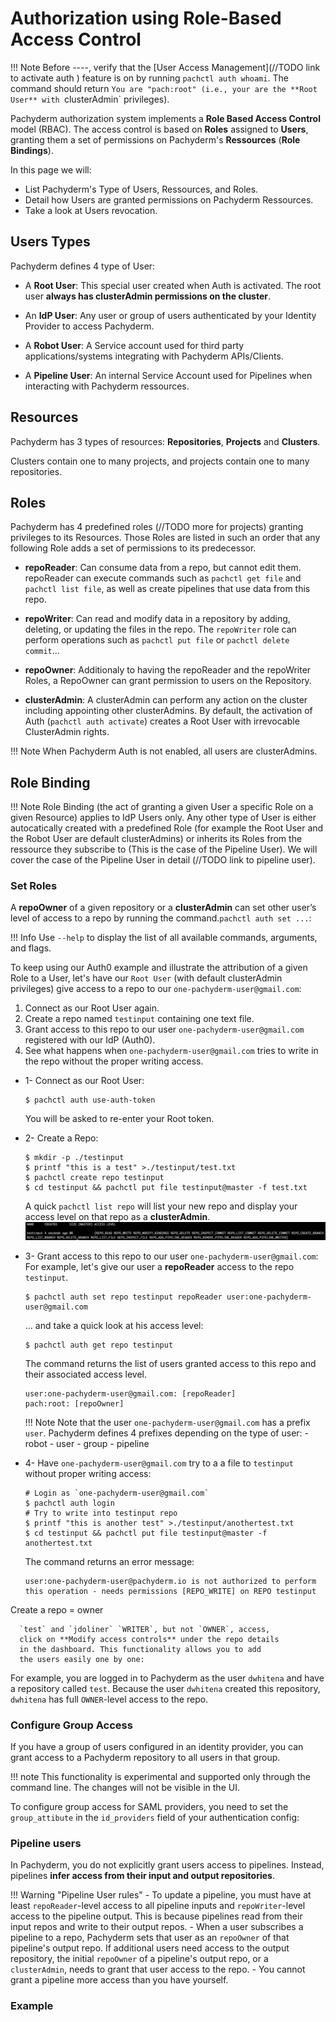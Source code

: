 # Authorization using Role-Based Access Control
!!! Note
    Before ----, verify that
    the [User Access Management](//TODO link to activate auth ) feature is on by running `pachctl auth whoami`.
    The command should return `You are "pach:root"
    (i.e., your are the **Root User** with `clusterAdmin` privileges).

Pachyderm authorization system implements a **Role Based Access Control** model (RBAC).
The access control is based on **Roles**  assigned to **Users**, granting them a set of permissions on Pachyderm's **Ressources** (**Role Bindings**). 

In this page we will:

- List Pachyderm's Type of Users, Ressources, and Roles.
- Detail how Users are granted permissions on Pachyderm Ressources.
- Take a look at Users revocation.


## Users Types
Pachyderm defines 4 type of User: 

- A **Root User**: This special user created when Auth is activated. The root user **always has clusterAdmin permissions on the cluster**.

- An **IdP User**: Any user or group of users authenticated by your Identity Provider to access Pachyderm.

- A **Robot User**: A Service account used for third party applications/systems integrating with Pachyderm APIs/Clients.

- A **Pipeline User**: An internal Service Account used for Pipelines when interacting with Pachyderm ressources.


## Resources
Pachyderm has 3 types of resources: **Repositories**, **Projects** and **Clusters**.

Clusters contain one to many projects, and projects contain one to many repositories.

## Roles
Pachyderm has 4 predefined roles (//TODO more for projects) granting privileges to its Resources.
Those Roles are listed in such an order that any following Role adds a set of permissions to its predecessor.

- **repoReader**: Can consume data from a repo, but cannot edit them.
repoReader can execute commands such as `pachctl get file` and
`pachctl list file`, as well as create pipelines that use data
from this repo. 

- **repoWriter**: Can read and modify data in a repository by
adding, deleting, or updating the files in the repo. The
`repoWriter` role can perform operations such as `pachctl put file` or
`pachctl delete commit`...

- **repoOwner**: Additionaly to having the repoReader and the repoWriter Roles,
a RepoOwner can grant permission to users on the Repository.

- **clusterAdmin**: A clusterAdmin can perform any
action on the cluster including appointing other clusterAdmins.
By default, the activation of Auth (`pachctl auth activate`) creates a Root User
with irrevocable ClusterAdmin rights.

!!! Note
    When Pachyderm Auth is not enabled,
    all users are clusterAdmins.


## Role Binding
!!! Note
    Role Binding (the act of granting a given User a specific Role on a given Resource) applies to IdP Users only.
    Any other type of User is either autocatically created with a predefined Role (for example the Root User and the Robot User are default clusterAdmins) or inherits its Roles from the ressource they subscribe to (This is the case of the Pipeline User). We will cover the case of the Pipeline User in detail (//TODO link to pipeline user).
      
### Set Roles
A **repoOwner** of a given repository or a **clusterAdmin** can set other user’s
level of access to a repo by running the command.`pachctl auth set ...`:

!!! Info
    Use `--help` to display the list of all available commands, arguments, and flags.

To keep using our Auth0 example and illustrate the attribution of a given Role to a User,
let's have our `Root User` (with default clusterAdmin privileges) give access to a repo to our `one-pachyderm-user@gmail.com`:
1. Connect as our Root User again.
1. Create a repo named `testinput` containing one text file.
1. Grant access to this repo to our user `one-pachyderm-user@gmail.com` registered with our IdP (Auth0).
1. See what happens when `one-pachyderm-user@gmail.com` tries to write in the repo without the proper writing access.

- 1- Connect as our Root User:
    ```shell
    $ pachctl auth use-auth-token
    ```
    You will be asked to re-enter your Root token.

- 2- Create a Repo:
    ```shell
    $ mkdir -p ./testinput 
    $ printf "this is a test" >./testinput/test.txt
    $ pachctl create repo testinput
    $ cd testinput && pachctl put file testinput@master -f test.txt

    ```
    A quick `pachctl list repo` will list your new repo and display your access level on that repo as a **clusterAdmin**.
    ![Admin Repo Access Level](../images/clusteradmin-repo-access.png)

- 3- Grant access to this repo to our user `one-pachyderm-user@gmail.com`:
    For example, let's give our user a **repoReader** access to the repo `testinput`.

    ```shell
    $ pachctl auth set repo testinput repoReader user:one-pachyderm-user@gmail.com
    ```
    ... and take a quick look at his access level:
    ```shell
    $ pachctl auth get repo testinput
    ```
    The command returns the list of users granted access to this repo and their associated access level. 
    ```
    user:one-pachyderm-user@gmail.com: [repoReader]
    pach:root: [repoOwner]
    ```

    !!! Note
        Note that the user `one-pachyderm-user@gmail.com` has a prefix `user`.
        Pachyderm defines 4 prefixes depending on the type of user:
            - robot
            - user
            - group
            - pipeline

- 4- Have `one-pachyderm-user@gmail.com` try to a a file to `testinput` without proper writing access:
    ```shell
    # Login as `one-pachyderm-user@gmail.com`
    $ pachctl auth login
    # Try to write into testinput repo
    $ printf "this is another test" >./testinput/anothertest.txt
    $ cd testinput && pachctl put file testinput@master -f anothertest.txt
    ```
    The command returns an error message:
    ```
    user:one-pachyderm-user@pachyderm.io is not authorized to perform this operation - needs permissions [REPO_WRITE] on REPO testinput
    ```


Create a repo = owner







      `test` and `jdoliner` `WRITER`, but not `OWNER`, access,
      click on **Modify access controls** under the repo details
      in the dashboard. This functionality allows you to add
      the users easily one by one:
For example, you are logged in to Pachyderm as the user `dwhitena`
      and have a repository called `test`.  Because the user `dwhitena` created
      this repository, `dwhitena` has full `OWNER`-level access to the repo.




### Configure Group Access

If you have a group of users configured in an identity provider,
you can grant access to a Pachyderm repository to all users
in that group.

!!! note
    This functionality is experimental and supported only
    through the command line. The changes will not be
    visible in the UI.

To configure group access for SAML providers, you need to set the `group_attibute` in
the `id_providers` field of your authentication config:

### Pipeline users
In Pachyderm, you do not explicitly grant users access to
pipelines. Instead, pipelines **infer access from their input
and output repositories**. 

!!! Warning "Pipeline User rules"
    - To update a pipeline, you must have at least `repoReader`-level access to all pipeline inputs
        and `repoWriter`-level access to the pipeline output. 
        This is because pipelines read from their input repos and write
        to their output repos.
    - When a user subscribes a pipeline to a repo, Pachyderm sets
        that user as an `repoOwner` of that pipeline's output repo.
        If additional users need access to the output repository,
        the initial `repoOwner` of a pipeline's output repo, or a `clusterAdmin`,
        needs to grant that user access to the repo.
    - You cannot grant a pipeline more access than you have yourself.


### Example

